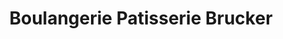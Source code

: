 ---
title: "Boulangerie Patisserie Brucker"
url: /schirrhein/boulangerie-patisserie-brucker/
shop: boulangerie
---